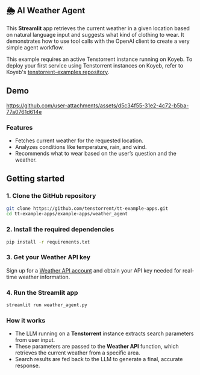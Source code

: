 ## 🌦️ AI Weather Agent
This **Streamlit** app retrieves the current weather in a given location based on natural language input and suggests what kind of clothing to wear.  It demonstrates how to use tool calls with the OpenAI client to create a very simple agent workflow.

This example requires an active Tenstorrent instance running on Koyeb.  To deploy your first service using Tenstorrent instances on Koyeb, refer to Koyeb's [tenstorrent-examples repository](https://github.com/koyeb/tenstorrent-examples).

## Demo

https://github.com/user-attachments/assets/d5c34f55-31e2-4c72-b5ba-77a0761d614e

### Features
- Fetches current weather for the requested location.
- Analyzes conditions like temperature, rain, and wind.
- Recommends what to wear based on the user’s question and the weather.

## Getting started

### 1. Clone the GitHub repository
```bash
git clone https://github.com/tenstorrent/tt-example-apps.git
cd tt-example-apps/example-apps/weather_agent
```

### 2. Install the required dependencies
```bash
pip install -r requirements.txt
```

### 3. Get your Weather API key
Sign up for a [Weather API account](https://www.weatherapi.com) and obtain your API key needed for real-time weather information.

### 4. Run the Streamlit app
```bash
streamlit run weather_agent.py
```

### How it works
- The LLM running on a **Tenstorrent** instance extracts search parameters from user input.
- These parameters are passed to the **Weather API** function, which retrieves the current weather from a specific area.
- Search results are fed back to the LLM to generate a final, accurate response.
